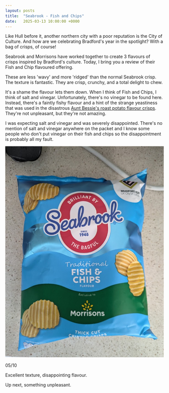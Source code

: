 ```yaml
---
layout: posts
title:  "Seabrook - Fish and Chips"
date:   2025-03-13 10:00:00 +0000
---
```


Like Hull before it, another northern city with a poor reputation is the City of Culture. And how are we celebrating Bradford's year in the spotlight? With a bag of crisps, of course!

<!--excerpt-->

Seabrook and Morrisons have worked together to create 3 flavours of crisps inspired by Bradford's culture. Today, I bring you a review of their Fish and Chip flavoured offering. 

These are less 'wavy' and more 'ridged' than the normal Seabrook crisp. The texture is fantastic. They are crisp, crunchy, and a total delight to chew.

It's a shame the flavour lets them down. When I think of Fish and Chips, I think of salt and vinegar. Unfortunately, there's no vinegar to be found here. Instead, there's a faintly fishy flavour and a hint of the strange yeastiness that was used in the disastrous [Aunt Bessie's roast potato flavour crisps](https://www.crispreview.co.uk/2023/12/23/seabrooks-x-aunt-bessies-roast-potato-and-black-pepper.html). They're not unpleasant, but they're not amazing.

I was expecting salt and vinegar and was severely disappointed. There's no mention of salt and vinegar anywhere on the packet and I know some people who don't put vinegar on their fish and chips so the disappointment is probably all my fault.

<img style="max-height:50vh" src="/assets/images/sfac.jpg" alt="Seabrook - Fish and Chips"/>

05/10 

Excellent texture, disappointing flavour.

Up next, something unpleasant.
